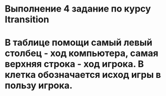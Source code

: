# Выполнение 4 задание по курсу Itransition
# В таблице помощи самый левый столбец - ход компьютера, самая верхняя строка - ход игрока. В клетка обозначается исход игры в пользу игрока.
